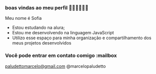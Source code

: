 ### boas vindas ao meu perfil 🦁🐶🐒🍌🌙🥇

Meu nome é Sofia

- Estou estudando na alura;
- Estou me desenvolvendo na linguagem JavaScript
- Utilizo esse espaço para minha organização e compartilhamento dos meus projetos desenvolvidos

### Você pode entrar em contato comigo :mailbox

paludettomarcelo@gmail.com
@marcelopaludetto
